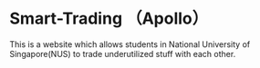 # Smart-Trading （Apollo）
This is a website which allows students in National University of Singapore(NUS) to trade underutilized stuff with each other.

